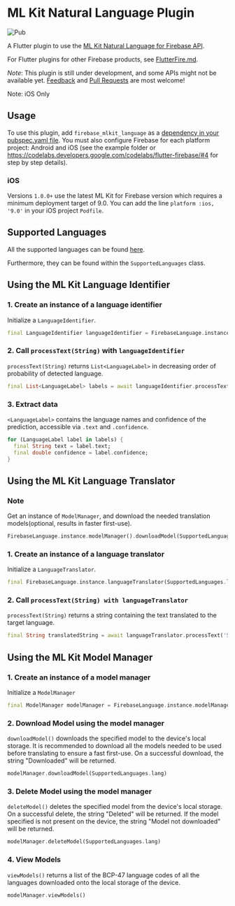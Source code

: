 # ML Kit Natural Language Plugin

![Pub](https://img.shields.io/pub/v/firebase_mlkit_language.svg?color=orange)

A Flutter plugin to use the [ML Kit Natural Language for Firebase API](https://firebase.google.com/docs/ml-kit/).

For Flutter plugins for other Firebase products, see [FlutterFire.md](https://github.com/flutter/plugins/blob/master/FlutterFire.md).

*Note*: This plugin is still under development, and some APIs might not be available yet. [Feedback](https://github.com/rishab2113/firebase_mlkit_language/issues) and [Pull Requests](https://github.com/rishab2113/firebase_mlkit_language/pulls) are most welcome!

Note: iOS Only

## Usage

To use this plugin, add `firebase_mlkit_language` as a [dependency in your pubspec.yaml file](https://flutter.io/platform-plugins/). You must also configure Firebase for each platform project: Android and iOS (see the example folder or https://codelabs.developers.google.com/codelabs/flutter-firebase/#4 for step by step details).

### iOS
Versions `1.0.0+` use the latest ML Kit for Firebase version which requires a minimum deployment
target of 9.0. You can add the line `platform :ios, '9.0'` in your iOS project `Podfile`.

## Supported Languages
All the supported languages can be found [here](https://firebase.google.com/docs/ml-kit/translation-language-support).

Furthermore, they can be found within the `SupportedLanguages` class.

## Using the ML Kit Language Identifier

### 1. Create an instance of a language identifier

Initialize a `LanguageIdentifier`.

```dart
final LanguageIdentifier languageIdentifier = FirebaseLanguage.instance.languageIdentifier()
```

### 2. Call `processText(String)` with `languageIdentifier`

`processText(String)` returns `List<LanguageLabel>` in decreasing order of probability of detected language.

```dart
final List<LanguageLabel> labels = await languageIdentifier.processText('Sample Text');
```

### 3. Extract data

`<LanguageLabel>` contains the language names and confidence of the prediction, accessible via `.text` and `.confidence`.

```dart
for (LanguageLabel label in labels) {
  final String text = label.text;
  final double confidence = label.confidence;
}
```

## Using the ML Kit Language Translator

### Note

Get an instance of `ModelManager`, and download the needed translation models(optional, results in faster first-use).

```dart
FirebaseLanguage.instance.modelManager().downloadModel(SupportedLanguages.lang);
```

### 1. Create an instance of a language translator

Initialize a `LanguageTranslator`.

```dart
final FirebaseLanguage.instance.languageTranslator(SupportedLanguages.lang, SupportedLanguages.lang);
```

### 2. Call `processText(String) with languageTranslator`

`processText(String)` returns a string containing the text translated to the target language.

```dart
final String translatedString = await languageTranslator.processText('Sample Text');
```

## Using the ML Kit Model Manager

### 1. Create an instance of a model manager

Initialize a `ModelManager`

```dart
final ModelManager modelManager = FirebaseLanguage.instance.modelManager()
```

### 2. Download Model using the model manager

`downloadModel()` downloads the specified model to the device's local storage. It is recommended to download all the models needed to be used before translating to ensure a fast first-use. On a successful download, the string "Downloaded" will be returned.

```dart
modelManager.downloadModel(SupportedLanguages.lang)
```

### 3. Delete Model using the model manager

`deleteModel()` deletes the specified model from the device's local storage. On a successful delete, the string "Deleted" will be returned. If the model specified is not present on the device, the string "Model not downloaded" will be returned.

```dart
modelManager.deleteModel(SupportedLanguages.lang)
```

### 4. View Models

`viewModels()` returns a list of the BCP-47 language codes of all the languages downloaded onto the local storage of the device.

```dart
modelManager.viewModels()
```
